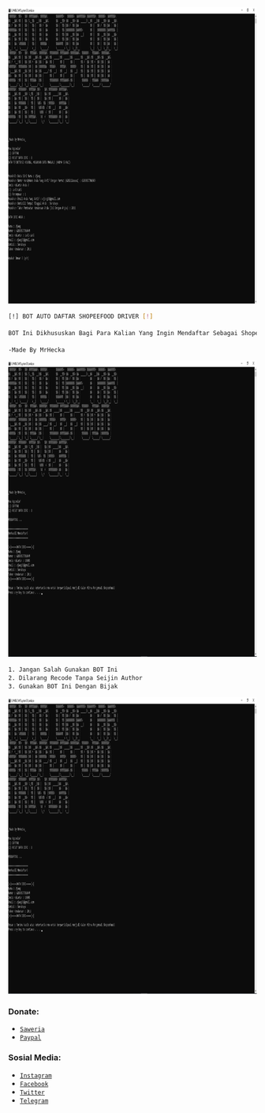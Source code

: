 <p align="center">
<img src="./preview/1.PNG" width="1920" height="600"/>
</p>

```bash
[!] BOT AUTO DAFTAR SHOPEEFOOD DRIVER [!]

BOT Ini Dikhususkan Bagi Para Kalian Yang Ingin Mendaftar Sebagai ShopeeFood Driver Dengan Cepat Tanpa Mengisi Ulang Formulir Kembali!

-Made By MrHecka
```

<p align="center">
<img src="./preview/2.PNG" width="1920" height="600"/>
</p>

```bash
1. Jangan Salah Gunakan BOT Ini
2. Dilarang Recode Tanpa Seijin Author
3. Gunakan BOT Ini Dengan Bijak
```
<p align="center">
<img src="./preview/2.PNG" width="1920" height="600"/>
</p>

### Donate:
* [`Saweria`](https://saweria.co/Heckayo)
* [`Paypal`](https://paypal.me/mrplo/)

### Sosial Media:
* [`Instagram`](https://www.instagram.com/anone14_)
* [`Facebook`](https://www.facebook.com/MrHecka)
* [`Twitter`](https://twitter.com/heckabinary)
* [`Telegram`](https://telegram.me/MrHecka)

